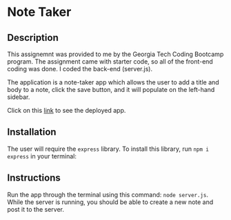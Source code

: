 # Note Taker

## Description
This assignemnt was provided to me by the Georgia Tech Coding Bootcamp program. The assignment came with starter code, so all of the front-end coding was done. I coded the back-end (server.js).

The application is a note-taker app which allows the user to add a title and body to a note, click the save button, and it will populate on the left-hand sidebar. 

Click on this [link]() to see the deployed app.

## Installation
The user will require the ```express``` library. To install this library, run ```npm i express``` in your terminal: 

## Instructions
Run the app through the terminal using this command: ```node server.js```.
While the server is running, you should be able to create a new note and post it to the server.
